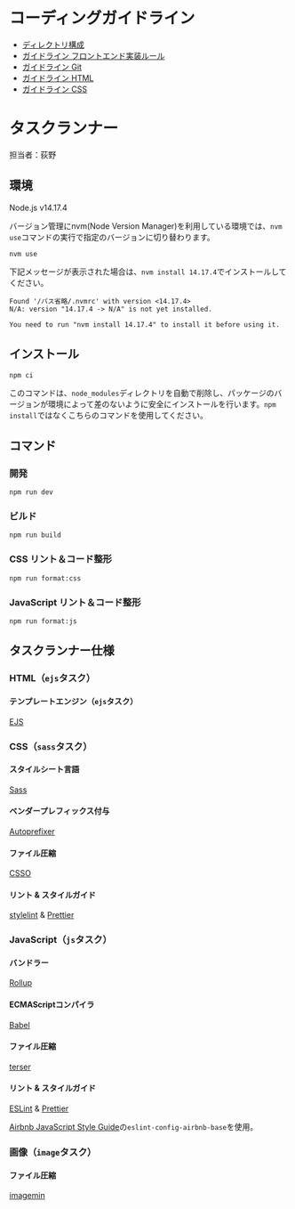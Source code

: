# コーディングガイドライン

- <a href="guideline_directory.md">ディレクトリ構成</a>
- <a href="guideline_frontend.md">ガイドライン フロントエンド実装ルール</a>
- <a href="guideline_git.md">ガイドライン Git</a>
- <a href="guideline_html.md">ガイドライン HTML</a>
- <a href="guideline_css.md">ガイドライン CSS</a>

# タスクランナー

担当者：荻野

## 環境

Node.js v14.17.4

バージョン管理にnvm(Node Version Manager)を利用している環境では、`nvm use`コマンドの実行で指定のバージョンに切り替わります。

```
nvm use
```

下記メッセージが表示された場合は、`nvm install 14.17.4`でインストールしてください。

```
Found '/パス省略/.nvmrc' with version <14.17.4>
N/A: version "14.17.4 -> N/A" is not yet installed.

You need to run "nvm install 14.17.4" to install it before using it.
```

## インストール

```
npm ci
```

このコマンドは、`node_modules`ディレクトリを自動で削除し、パッケージのバージョンが環境によって差のないように安全にインストールを行います。`npm install`ではなくこちらのコマンドを使用してください。

## コマンド

### 開発

```
npm run dev
```

### ビルド

```
npm run build
```

### CSS リント＆コード整形

```
npm run format:css
```

### JavaScript リント＆コード整形

```
npm run format:js
```

## タスクランナー仕様

### HTML（`ejs`タスク）

#### テンプレートエンジン（`ejs`タスク）

[EJS](https://ejs.co/)

### CSS（`sass`タスク）

#### スタイルシート言語

[Sass](https://sass-lang.com/)

#### ベンダープレフィックス付与

[Autoprefixer](https://github.com/postcss/autoprefixer)

#### ファイル圧縮

[CSSO](https://github.com/css/csso)

#### リント & スタイルガイド

[stylelint](https://stylelint.io/) & [Prettier](https://prettier.io/)

### JavaScript（`js`タスク）

#### バンドラー

[Rollup](https://rollupjs.org/guide/en/)

#### ECMAScriptコンパイラ

[Babel](https://babeljs.io/)

#### ファイル圧縮

[terser](https://github.com/terser-js/terser)

#### リント & スタイルガイド

[ESLint](https://eslint.org/) & [Prettier](https://prettier.io/)

[Airbnb JavaScript Style Guide](https://github.com/airbnb/javascript)の`eslint-config-airbnb-base`を使用。

### 画像（`image`タスク）

#### ファイル圧縮

[imagemin](https://github.com/imagemin/imagemin)
